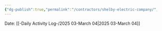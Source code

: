 ```yaml
---
{"dg-publish":true,"permalink":"/contractors/shelby-electric-company/","noteIcon":"","created":"2025-03-04T09:48:25.385-06:00"}
---
```


Date: [[-Daily Activity Log-/2025 03-March 04\|2025 03-March 04]]

